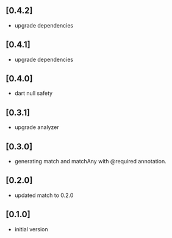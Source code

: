 ## [0.4.2]

- upgrade dependencies

## [0.4.1]

- upgrade dependencies

## [0.4.0]

- dart null safety

## [0.3.1]

- upgrade analyzer

## [0.3.0]

- generating match and matchAny with @required annotation.

## [0.2.0]

- updated match to 0.2.0

## [0.1.0]

- initial version
